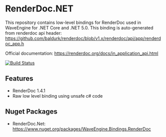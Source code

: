 # RenderDoc.NET
This repository contains low-level bindings for RenderDoc used in WaveEngine for .NET Core and .NET 5.0.
This binding is auto-generated from renderdoc api header: https://github.com/baldurk/renderdoc/blob/v1.x/renderdoc/api/app/renderdoc_app.h

Official documentation: https://renderdoc.org/docs/in_application_api.html

[![Build Status](https://waveengineteam.visualstudio.com/Wave.Engine/_apis/build/status/WaveEngine.RenderDoc.NET?branchName=master)](https://waveengineteam.visualstudio.com/Wave.Engine/_build/latest?definitionId=59&branchName=master)

## Features
- RenderDoc 1.4.1
- Raw low level binding using unsafe c# code

## Nuget Packages

- RenderDoc.Net: https://www.nuget.org/packages/WaveEngine.Bindings.RenderDoc

